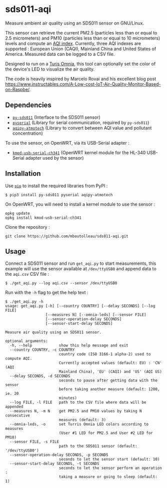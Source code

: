 # sds011-aqi

Measure ambient air quality using an SDS011 sensor on GNU/Linux. 

This sensor can retrieve the current PM2.5 (particles less than or equal to 2.5 micrometers) and PM10 (particles less than or equal to 10 micrometers) levels and compute an [AQI index](https://en.wikipedia.org/wiki/Air_quality_index). Currently, three AQI indexes are supported : European Union (CAQI), Mainland China and United States of America. Measured data can be logged to a CSV file.

Designed to run on a [Turis Omnia](https://www.turris.com/en/omnia/overview/), this tool can optionally set the color of the device's LED to visualize the air quality.

The code is heavily inspired by Marcelo Rovai and his excellent blog post https://www.instructables.com/A-Low-cost-IoT-Air-Quality-Monitor-Based-on-Raspbe/.

## Dependencies

- [`py-sds011`](https://pypi.org/project/py-sds011/) (Interface to the SDS011 sensor)
- [`pyserial`](https://pypi.org/project/pyserial/) (Library for serial communication, required by `py-sds011`)
- [`aqipy-atmotech`](https://pypi.org/project/aqipy-atmotech/) (Library to convert between AQI value and pollutant concentration)

To use the sensor, on OpenWRT, via its USB-Serial adapter :

- [`kmod-usb-serial-ch341`](https://openwrt.org/packages/pkgdata/kmod-usb-serial-ch341) (OpenWRT kernel module for the HL-340 USB-Serial adapter used by the sensor)

## Installation

Use [`pip`](https://packaging.python.org/tutorials/installing-packages/) to install the required libraries from PyPI :

```
$ pip3 install py-sds011 pyserial aqipy-atmotech
```

On OpenWRT, you will need to install a kernel module to use the sensor :

```
opkg update
opkg install kmod-usb-serial-ch341
```

Clone the repository :

```
git clone https://github.com/mboutolleau/sds011-aqi.git
```

## Usage

Connect a SDS011 sensor and run `get_aqi.py` to start measurements, this example will use the sensor available at `/dev/ttyUSB0` and append data to the `aqi.csv` CSV file :

```
$ ./get_aqi.py --log aqi.csv --sensor /dev/ttyUSB0
```

Run with the `-h` flag to get the help text :

```
$ ./get_aqi.py -h
usage: get_aqi.py [-h] [--country COUNTRY] [--delay SECONDS] [--log FILE]
                  [--measures N] [--omnia-leds] [--sensor FILE]
                  [--sensor-operation-delay SECONDS]
                  [--sensor-start-delay SECONDS]

Measure air quality using an SDS011 sensor.

optional arguments:
  -h, --help            show this help message and exit
  --country COUNTRY, -c COUNTRY
                        country code (ISO 3166-1 alpha-2) used to compute AQI.
                        Currently accepted values (default: EU) : 'CN' (AQI
                        Mainland China), 'EU' (CAQI) and 'US' (AQI US)
  --delay SECONDS, -d SECONDS
                        seconds to pause after getting data with the sensor
                        before taking another measure (default: 1200, ie. 20
                        minutes)
  --log FILE, -l FILE   path to the CSV file where data will be appended
  --measures N, -m N    get PM2.5 and PM10 values by taking N consecutive
                        measures (default: 3)
  --omnia-leds, -o      set Turris Omnia LED colors according to measures
                        (User #1 LED for PM2.5 and User #2 LED for PM10)
  --sensor FILE, -s FILE
                        path to the SDS011 sensor (default: '/dev/ttyUSB0')
  --sensor-operation-delay SECONDS, -p SECONDS
                        seconds to let the sensor start (default: 10)
  --sensor-start-delay SECONDS, -t SECONDS
                        seconds to let the sensor perform an operation :
                        taking a measure or going to sleep (default: 1)
```
